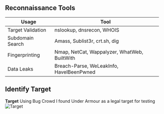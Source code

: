 **Reconnaissance Tools**
---
|Usage |Tool |
|-|-|
|Target Validation|nslookup, dnsrecon, WHOIS|
|Subdomain Search|Amass, Sublist3r, crt.sh, dig|
|Fingerprinting|Nmap, NetCat, Wappalyzer, WhatWeb, BuiltWith|
|Data Leaks|Breach-Parse, WeLeakInfo, HaveIBeenPwned|

**Identify Target**
--
**Target**
Using Bug Crowd I found Under Armour as a legal target for testing
![Target](https://user-images.githubusercontent.com/66635295/167031707-f6a390da-10a4-429a-825d-9ab317444e47.png)
